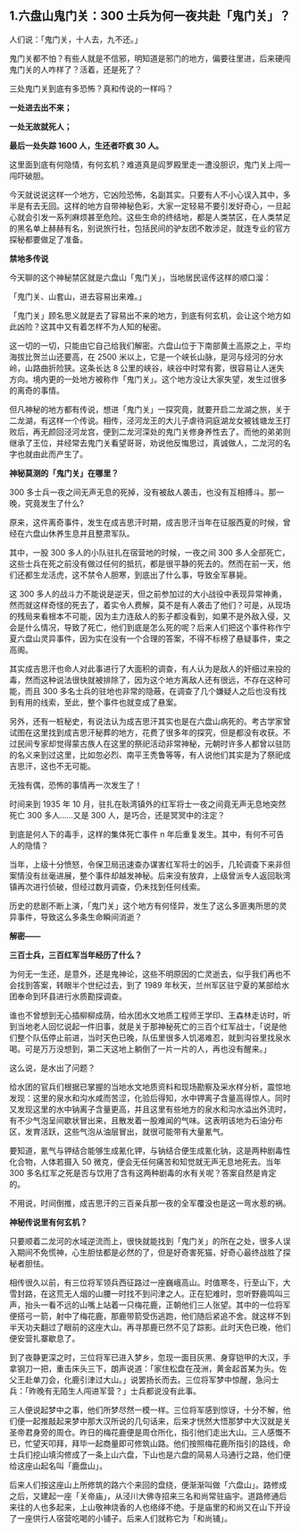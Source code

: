 ## 1.六盘山鬼门关：300 士兵为何一夜共赴「鬼门关」？
人们说：「鬼门关，十人去，九不还。」


鬼门关都不怕？有些人就是不信邪，明知道是邪门的地方，偏要往里进，后来硬闯鬼门关的人咋样了？活着，还是死了？


三处鬼门关到底有多恐怖？真和传说的一样吗？


**一处进去出不来；**


**一处无故就死人；**


**最后一处失踪 1600 人，生还者吓疯 30 人。**


这里面到底有何隐情，有何玄机？难道真是阎罗殿里走一遭没胆识，鬼门关上闯一闯吓破胆。


今天就说说这样一个地方，它凶险恐怖，名副其实。只要有人不小心误入其中，多半是有去无回。这样的地方自带神秘色彩，大家一定轻易不要引发好奇心，一旦起心就会引发一系列麻烦甚至危险。这些生命的终结地，都是人类禁区，在人类禁足的黑名单上赫赫有名，别说旅行社，包括民间的驴友团不敢涉足，就连专业的官方探秘都要做足了准备。


**禁地多传说**


今天聊的这个神秘禁区就是六盘山「鬼门关」，当地居民谣传这样的顺口溜：


「鬼门关、山套山，进去容易出来难。」


「鬼门关」顾名思义就是去了容易出不来的地方，到底有何玄机，会让这个地方如此凶险？这其中又有着怎样不为人知的秘密。


这一切的一切，只能由它自己给我们解密。六盘山位于下南部黄土高原之上，平均海拔比贺兰山还要高，在 2500 米以上，它是一个峡长山脉，是河与烃河的分水岭，山路曲折险狭。这条长达 8 公里的峡谷，峡谷中时常有雾，很容易让人迷失方向。境内更的一处地方被称作「鬼门关」。这个地方没让大家失望，发生过很多的离奇的事情。


但凡神秘的地方都有传说，想进「鬼门关」一探究竟，就要开启二龙湖之旅，关于二龙湖，有这样一个传说。相传，泾河龙王的大儿子虐待洞庭湖龙女被钱塘龙王打败后，再无颜回泾河龙宫，便到二龙河深处的鬼门关修身养性去了。而他的弟弟则继承了王位，并经常去鬼门关看望哥哥，劝说他反悔思过，真诚做人，二龙河的名字也就由此而产生了。


**神秘莫测的「鬼门关」在哪里？**


300 多士兵一夜之间无声无息的死掉，没有被敌人袭击，也没有互相搏斗。那一晚，究竟发生了什么?


原来，这件离奇事件，发生在成吉思汗时期，成吉思汗当年在征服西夏的时候，曾经在六盘山休养生息并且整肃军队。


其中，一股 300 多人的小队驻扎在宿营地的时候，一夜之间 300 多人全部死亡，这些士兵在死之前没有做过任何的抵抗，都是很平静的死去的。然而在前一天，他们还都生龙活虎，这不禁令人胆寒，到底出了什么事，导致全军暴毙。


这 300 多人的战斗力不能说是逆天，但之前参加过的大小战役中表现异常神勇，然而就这样奇怪的死去了，着实令人费解，莫不是有人袭击了他们？可是，从现场的残局来看根本不可能，因为主力连敌人的影子都没看到，如果不是外敌入侵，又会是什么情况，导致了死亡，他们到底是怎么死的呢？后来人们把这个事件称作宁夏六盘山灵异事件，因为实在没有一个合理的答案，不得不标榜了悬疑事件，束之高阁。


其实成吉思汗也命人对此事进行了大面积的调查，有人认为是敌人的奸细过来投的毒，然而这种说法很快就被排除了，因为这个地方离敌人还有很远，不存在这种可能，而且 300 多名士兵的驻地也非常的隐蔽，在调查了几个嫌疑人之后也没有找到有用的线索，至此，整个事件也就变成了悬案。


另外，还有一桩秘史，有说法认为成吉思汗其实也是在六盘山病死的。考古学家曾试图在这里找到成吉思汗秘葬的地方，花费了很多年的探究，但是都没有收获。不过民间专家却觉得蒙古族人在这里的祭祀活动非常神秘，元朝时许多人都曾以驻防的名义来到过这里，比如忽必烈、南平王秃鲁等等，有人说他们其实是为了祭祀成吉思汗，这也不无可能。


无独有偶，恐怖的事情再一次发生了！


时间来到 1935 年 10 月，驻扎在耿湾镇外的红军将士一夜之间竟无声无息地突然死亡 300 多人……又是 300 人，是巧合，还是冥冥中的注定？


到底是何人下的毒手，这样的集体死亡事件 n 年后重复发生。其中，有何不可告人的隐情？


当年，上级十分愤怒，令保卫局迅速查办谋害红军将士的凶手，几轮调查下来非但案情没有丝毫进展，整个事件却越发神秘。后来没有放弃，上级曾派专人返回耿湾镇再次进行侦破，但经过数月调查，仍未找到任何线索。


历史的悲剧不断上演，「鬼门关」这个地方有何怪异，发生了这么多匪夷所思的灵异事件，导致这么多条生命瞬间消逝？


**解密——**


**三百士兵，三百红军当年经历了什么？**


为何无一生还，是意外，还是鬼神论，这些不明原因的亡灵逝去，似乎我们再也不会找到答案，转眼半个世纪过去，到了 1989 年秋天，兰州军区驻宁夏的某部给水团奉命到环县进行水质勘探调查。


谁也不曾想到无心插柳柳成荫，给水团水文地质工程师王学印、王森林走访时，听到当地老人回忆说起一件旧事，就是关于那神秘死亡的三百个红军战士，「说是他们整个队伍停止前进，当时天色已晚，队伍里很多人饥渴难忍，就到沟谷里找泉水喝。可是万万没想到，第二天这地上躺倒了一片一片的人，再也没有醒来。」


这么说，是水出了问题？


给水团的官兵们根据已掌握的当地水文地质资料和现场勘察及采水样分析，震惊地发现：这里的泉水和沟水咸而苦涩，化验后得知，水中钾离子含量高得惊人。同时又发现这里的水中钠离子含量更高，并且这里有些地方的泉水和沟水溢出外流时，有不少气泡呈间歇状冒出来，且散发着一股难闻的气味。这表明该地为石油分布区，发育活跃，这些气泡从油层冒出，就很可能带有大量氰气。


要知道，氰气与钾结合能够生成氰化钾，与钠结合便生成氰化钠，这是两种剧毒性化合物，人体若摄入 50 微克，便会无任何痛苦和知觉就无声无息地死去。当年 300 多名红军之死是否与饮用了含有这两种剧毒的水有关呢？答案自然是肯定的。


不用说，时间倒推，成吉思汗的三百亲兵那一夜的全军覆没也是这一弯水惹的祸。


**神秘传说里有何玄机？**


只要顺着二龙河的水域逆流而上，很快就能找到「鬼门关」的所在之处，很多人误入期间不免慌神，心生胆怯都是必然的了，但是好奇害死猫，好奇心最终战胜了探秘者胆怯。


相传很久以前，有三位将军领兵西征路过一座巍峨高山。时值寒冬，行至山下，大雪封路，在这荒无人烟的山腰一时找不到问津之人。正在犯难时，忽听野鹿鸣叫三声，抬头一看不远的山嘴上站着一只梅花鹿，正朝他们三人张望。其中的一位将军便搭弓一箭，射中了梅花鹿，那鹿带箭受伤逃跑，他们随后紧追不舍。就这样不到半天功夫翻过了眼前的这座大山。再寻那鹿已然不见了踪影。此时天色已晚，他们便安营扎寨歇息了。


到了夜静更深之时，三位将军已进入梦乡，忽现一面目灰黑、身穿铠甲的大汉，手拿钢刀一把，重击床头三下，朗声说道：「家住松盘在茂洲，黄金起首某为头。佐父王赴单刀会，化鹿引津过大山。」说罢扬长而去。三位将军梦中惊醒，急问士兵：「昨晚有无陌生人闯进军营？」士兵都说没有此事。


三人便说起梦中之事，他们所梦尽然一模一样。三位将军感到惊讶，十分不解，他们便一起推敲起来梦中那大汉所说的几句话来，后来才恍然大悟那梦中大汉就是关圣帝君身旁的周仓。昨日的梅花鹿便是周仓所化，指引他们走出大山。三人感慨不已，忙望天叩拜，拜毕一起商量即可修筑山路。他们按照梅花鹿所指引的路线，命士兵们挖山填沟修成了一条上山六盘，下山也是六盘的简易人马通行之路，他们便给这座山起名叫「鹿盘山」。


后来人们按这座山上所修筑的路六个来回的盘绕，便渐渐叫做「六盘山」。路修成之后，又建起一座「关帝庙」，从泾川大佛寺招来三名和尚常驻庙宇。道路修通后来往的人也多起来，上山敬神烧香的人也络绎不绝。于是庙里的和尚又在山下开设了一座供行人宿营吃喝的小铺子。后来人们就称它为「和尚铺」。


